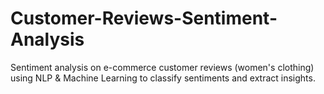 # Customer-Reviews-Sentiment-Analysis
Sentiment analysis on e-commerce customer reviews (women's clothing) using NLP &amp; Machine Learning to classify sentiments and extract insights.
